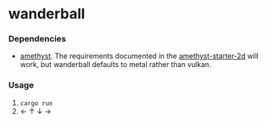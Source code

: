 # wanderball

### Dependencies 

- [amethyst](https://github.com/amethyst/amethyst). The requirements documented in the [amethyst-starter-2d](https://github.com/amethyst/amethyst-starter-2d#for-mac-users) will work, but wanderball defaults to metal rather than vulkan.


### Usage

1. `cargo run`
2. ← ↑ ↓ →